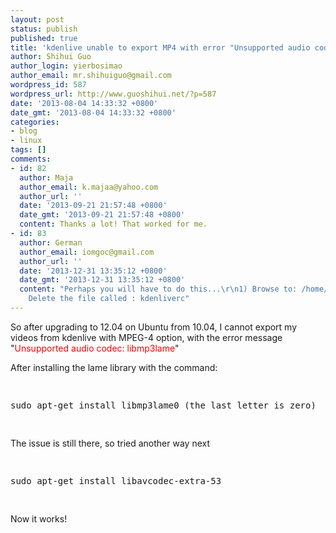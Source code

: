 ```yaml
---
layout: post
status: publish
published: true
title: 'kdenlive unable to export MP4 with error "Unsupported audio codec: libmp3lame"'
author: Shihui Guo
author_login: yierbosimao
author_email: mr.shihuiguo@gmail.com
wordpress_id: 587
wordpress_url: http://www.guoshihui.net/?p=587
date: '2013-08-04 14:33:32 +0800'
date_gmt: '2013-08-04 14:33:32 +0800'
categories:
- blog
- linux
tags: []
comments:
- id: 82
  author: Maja
  author_email: k.majaa@yahoo.com
  author_url: ''
  date: '2013-09-21 21:57:48 +0800'
  date_gmt: '2013-09-21 21:57:48 +0800'
  content: Thanks a lot! That worked for me.
- id: 83
  author: German
  author_email: iomgoc@gmail.com
  author_url: ''
  date: '2013-12-31 13:35:12 +0800'
  date_gmt: '2013-12-31 13:35:12 +0800'
  content: "Perhaps you will have to do this...\r\n1) Browse to: /home/USERNAME/.kde/share/config\r\n2)
    Delete the file called : kdenliverc"
---
```

<p>So after upgrading to 12.04 on Ubuntu from 10.04, I cannot export my videos from kdenlive with MPEG-4 option, with the error message "<span style="color: #ff0000;">Unsupported audio codec: libmp3lame</span>"</p>
<p>After installing the lame library with the command:</p>
<pre>

sudo apt-get install libmp3lame0 (the last letter is zero)

</pre>
<p>The issue is still there, so tried another way next</p>
<pre>

sudo apt-get install libavcodec-extra-53

</pre>
<p>Now it works!</p>
